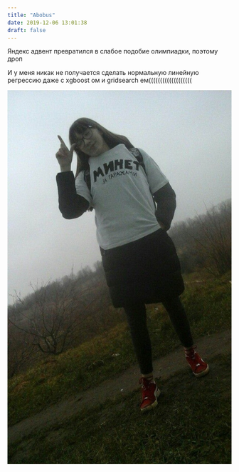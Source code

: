 ```yaml
---
title: "Abobus"
date: 2019-12-06 13:01:38
draft: false
---
```


Яндекс адвент превратился в слабое подобие олимпиадки, поэтому дроп

И у меня никак не получается сделать нормальную линейную регрессию даже с xgboost ом и gridsearch ем(((((((((((((((((((

![](/img/vk/E6BGNw9I_RE.jpg)
